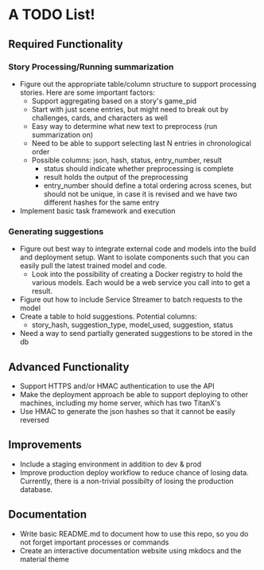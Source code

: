 # A TODO List!

## Required Functionality

### Story Processing/Running summarization

* Figure out the appropriate table/column structure to support processing
  stories. Here are some important factors:
  * Support aggregating based on a story's game_pid
  * Start with just scene entries, but might need to break out by challenges,
    cards, and characters as well
  * Easy way to determine what new text to preprocess (run summarization on)
  * Need to be able to support selecting last N entries in chronological order
  * Possible columns: json, hash, status, entry_number, result
    * status should indicate whether preprocessing is complete
    * result holds the output of the preprocessing
    * entry_number should define a total ordering across scenes, but should not
      be unique, in case it is revised and we have two different hashes for the
      same entry
* Implement basic task framework and execution


### Generating suggestions

* Figure out best way to integrate external code and models into the build and
  deployment setup. Want to isolate components such that you can easily pull
  the latest trained model and code.
  * Look into the possibility of creating a Docker registry to hold the various
    models. Each would be a web service you call into to get a result.
* Figure out how to include Service Streamer to batch requests to the model
* Create a table to hold suggestions. Potential columns:
  * story_hash, suggestion_type, model_used, suggestion, status
* Need a way to send partially generated suggestions to be stored in the db


## Advanced Functionality

* Support HTTPS and/or HMAC authentication to use the API
* Make the deployment approach be able to support deploying to other machines,
  including my home server, which has two TitanX's
* Use HMAC to generate the json hashes so that it cannot be easily reversed


## Improvements

* Include a staging environment in addition to dev & prod
* Improve production deploy workflow to reduce chance of losing data.
  Currently, there is a non-trivial possibilty of losing the production
  database.


## Documentation

* Write basic README.md to document how to use this repo, so you do not forget
  important processes or commands
* Create an interactive documentation website using mkdocs and the material
  theme
